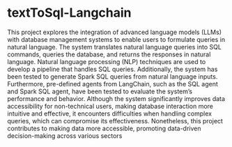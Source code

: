 # textToSql-Langchain
This project explores the integration of advanced language models (LLMs) with database management systems to 
enable users to formulate queries in natural language. 
The system translates natural language queries into SQL commands, queries the database, and returns the 
responses in natural language. Natural language processing (NLP) techniques are used to develop a pipeline
that handles SQL queries. Additionally, the system has been tested to generate Spark SQL queries
from natural language inputs. Furthermore, pre-defined agents from LangChain, such as the SQL
agent and Spark SQL agent, have been tested to evaluate the system’s performance and behavior. 
Although the system significantly improves data accessibility for non-technical users, making
database interaction more intuitive and effective, it encounters difficulties when handling complex
queries, which can compromise its effectiveness. Nonetheless, this project contributes to making
data more accessible, promoting data-driven decision-making across various sectors